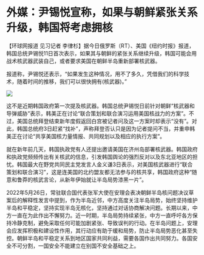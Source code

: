 # 外媒：尹锡悦宣称，如果与朝鲜紧张关系升级，韩国将考虑拥核

【环球网报道 见习记者
李律杉】据今日俄罗斯（RT）、美国《纽约时报》报道，韩国总统尹锡悦11日首次表示，如果其与朝鲜的紧张关系继续升级，韩国可能会用战术核武器武装自己，或者要求美国在朝鲜半岛重新部署核武器。

报道称，尹锡悦还表示，“如果发生这种情况，用不了多久，凭借我们的科学技术，随着时间的推移，我们可以很快拥有(核武器)。”

![](https://inews.gtimg.com/news_bt/O0p9Dlvehrn58ubMkyYvXgj5MhJikhGiypVYPBORXdwYQAA/1000)

这不是近期韩国政府第一次提及核武器。韩国总统尹锡悦日前针对朝鲜“核武器和导弹威胁”表示，韩美正在讨论“联合策划和联合演习运用美国核战力的方案”。不过，美国总统拜登结束新年度假返回白宫被记者问及这一方案时却表示“没有”。对此，韩国总统府3日赶紧“找补”，声称拜登否认只是因为记者提问不当，并重申韩美正在讨论“共享美国核力量情报、共同规划以及相应的执行方案”。

就在新年前几天，韩国执政党有人还提出邀请美国在济州岛部署核武器。韩国政府和执政党频频传出有关核武的信息，引发韩国舆论的强烈反对以及东北亚地区的担忧。韩国最大在野党共同民主党发言人金义谦3日表示，对美国核武器进行“联合策划和联合演习”，这是连美国的北约盟友都无法参与的核共享，韩国政府这种“随意和鲁莽的核武言论，从新年伊始就让半岛局势漆黑一片”。

2022年5月26日，常驻联合国代表张军大使在安理会表决朝鲜半岛核问题决议草案后的解释性发言中提到，作为半岛近邻，中方高度关注半岛局势，始终坚持维护半岛和平稳定，坚持实现半岛无核化，坚持通过对话协商解决问题。长期以来，中方一直在为此作出不懈努力。近一时期，半岛局势持续紧张，中方一直呼吁各方保持冷静克制，避免采取任何可能加剧紧张、导致误判的行动。在半岛问题上，安理会应发挥积极和建设性作用，其行动应有助于缓和局势，防止半岛局势恶化甚至失控。朝鲜半岛和平稳定关系到地区国家共同利益，需要各国作出共同努力。各国安全不可分割，一国安全不能建立在别国不安全基础之上。

